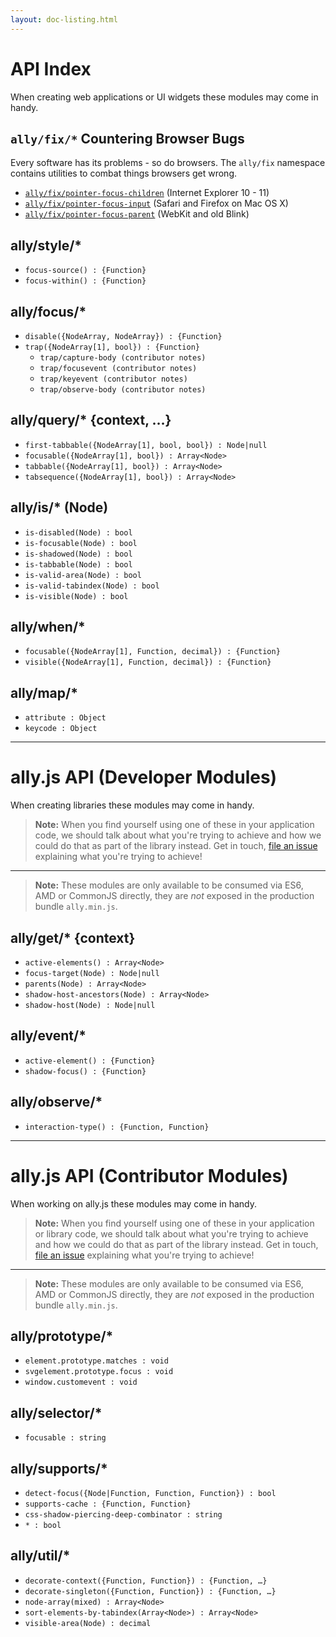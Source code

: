 ```yaml
---
layout: doc-listing.html
---
```


# API Index

When creating web applications or UI widgets these modules may come in handy.

## `ally/fix/*` Countering Browser Bugs

Every software has its problems - so do browsers. The `ally/fix` namespace contains utilities to combat things browsers get wrong.

* [`ally/fix/pointer-focus-children`](fix/pointer-focus-children.md) (Internet Explorer 10 - 11)
* [`ally/fix/pointer-focus-input`](fix/pointer-focus-input.md) (Safari and Firefox on Mac OS X)
* [`ally/fix/pointer-focus-parent`](fix/pointer-focus-parent.md) (WebKit and old Blink)

## ally/style/*

* `focus-source() : {Function}`
* `focus-within() : {Function}`

## ally/focus/*

* `disable({NodeArray, NodeArray}) : {Function}`
* `trap({NodeArray[1], bool}) : {Function}`
  * `trap/capture-body (contributor notes)`
  * `trap/focusevent (contributor notes)`
  * `trap/keyevent (contributor notes)`
  * `trap/observe-body (contributor notes)`

## ally/query/* {context, …}

* `first-tabbable({NodeArray[1], bool, bool}) : Node|null`
* `focusable({NodeArray[1], bool}) : Array<Node>`
* `tabbable({NodeArray[1], bool}) : Array<Node>`
* `tabsequence({NodeArray[1], bool}) : Array<Node>`

## ally/is/* (Node)

* `is-disabled(Node) : bool`
* `is-focusable(Node) : bool`
* `is-shadowed(Node) : bool`
* `is-tabbable(Node) : bool`
* `is-valid-area(Node) : bool`
* `is-valid-tabindex(Node) : bool`
* `is-visible(Node) : bool`

## ally/when/*

* `focusable({NodeArray[1], Function, decimal}) : {Function}`
* `visible({NodeArray[1], Function, decimal}) : {Function}`

## ally/map/*

* `attribute : Object`
* `keycode : Object`

---

# ally.js API (Developer Modules)

When creating libraries these modules may come in handy.

> **Note:** When you find yourself using one of these in your application code, we should talk about what you're trying to achieve and how we could do that as part of the library instead. Get in touch, [file an issue](https://github.com/medialize/ally.js/issues) explaining what you're trying to achieve!
---
> **Note:** These modules are only available to be consumed via ES6, AMD or CommonJS directly, they are *not* exposed in the production bundle `ally.min.js`.

## ally/get/* {context}

* `active-elements() : Array<Node>`
* `focus-target(Node) : Node|null`
* `parents(Node) : Array<Node>`
* `shadow-host-ancestors(Node) : Array<Node>`
* `shadow-host(Node) : Node|null`

## ally/event/*

* `active-element() : {Function}`
* `shadow-focus() : {Function}`

## ally/observe/*

* `interaction-type() : {Function, Function}`

---

# ally.js API (Contributor Modules)

When working on ally.js these modules may come in handy.

> **Note:** When you find yourself using one of these in your application or library code, we should talk about what you're trying to achieve and how we could do that as part of the library instead. Get in touch, [file an issue](https://github.com/medialize/ally.js/issues) explaining what you're trying to achieve!
---
> **Note:** These modules are only available to be consumed via ES6, AMD or CommonJS directly, they are *not* exposed in the production bundle `ally.min.js`.

## ally/prototype/*

* `element.prototype.matches : void`
* `svgelement.prototype.focus : void`
* `window.customevent : void`

## ally/selector/*

* `focusable : string`

## ally/supports/*

* `detect-focus({Node|Function, Function, Function}) : bool`
* `supports-cache : {Function, Function}`
* `css-shadow-piercing-deep-combinator : string`
* `* : bool`

## ally/util/*

* `decorate-context({Function, Function}) : {Function, …}`
* `decorate-singleton({Function, Function}) : {Function, …}`
* `node-array(mixed) : Array<Node>`
* `sort-elements-by-tabindex(Array<Node>) : Array<Node>`
* `visible-area(Node) : decimal`
